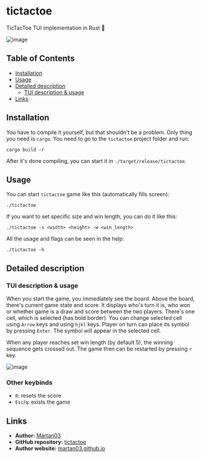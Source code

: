 # tictactoe

TicTacToe TUI implementation in Rust 🦀

![image](https://github.com/user-attachments/assets/5f9649f7-bc27-4c6a-9bdf-4c878a962ccd)

## Table of Contents
- [Installation](#installation)
- [Usage](#usage)
- [Detailed description](#detailed-description)
  - [TUI description & usage](#tui-description--usage) 
- [Links](#links)

## Installation

You have to compile it yourself, but that shouldn't be a problem. Only thing
you need is `cargo`. You need to go to the `tictactoe` project folder and run:

```
cargo build -r
```

After it's done compiling, you can start it in `./target/release/tictactoe`.

## Usage

You can start `tictactoe` game like this (automatically fills screen):

```
./tictactoe
```

If you want to set specific size and win length, you can do it like this:

```
./tictactoe -s <width> <height> -w <win_length>
```

All the usage and flags can be seen in the help:

```
./tictactoe -h
```

## Detailed description

### TUI description & usage

When you start the game, you immediately see the board. Above the board,
there's current game state and score. It displays who's turn it is, who won or 
whether game is a draw and score between the two players. There's one cell, 
which is selected (has bold border). You can change selected cell using 
`Arrow` keys and using `hjkl` keys. Player on turn can place its symbol by 
pressing `Enter`. The symbol will appear in the selected cell.

When any player reaches set win length (by default 5), the winning sequence
gets crossed out. The game then can be restarted by pressing `r` key.

![image](https://github.com/user-attachments/assets/5f9649f7-bc27-4c6a-9bdf-4c878a962ccd)

### Other keybinds
- `R`: resets the score
- `Esc`/`q`: exists the game

## Links

- **Author:** [Martan03](https://github.com/Martan03)
- **GitHub repository:** [tictactoe](https://github.com/Martan03/tictactoe)
- **Author website:** [martan03.github.io](https://martan03.github.io)
